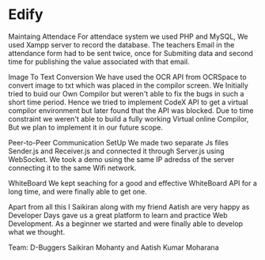 # Edify

Maintaing Attendace
For attendace system we used PHP and MySQL, We used Xampp server to record the database.
The teachers Email in the attendance form had to be sent twice, once for Submiting data and second time for publishing the value associated with that email.

Image To Text Conversion
We have used the OCR API from OCRSpace to convert image to txt which was placed in the compilor screen.
We Initially tried to buid our Own Compilor but weren't able to fix the bugs in such a short time period. Hence we tried to implement CodeX API to get a virtual compilor environment but later found
that the API was blocked. Due to time constraint we weren't able to build a fully working Virtual online Compilor, But we plan to implement it in our future scope.

Peer-to-Peer Communication SetUp
We made two separate Js files Sender.js and Receiver.js and connected it through Server.js using WebSocket. We took a demo using the same IP adredss of the server connecting it to the same  Wifi network.

WhiteBoard
We kept seaching for a good and effective WhiteBoard API for a long time, and were finally able to get one.

Apart from all this I Saikiran along with my friend Aatish are very happy as Developer Days gave us a great platform to learn and practice Web Development.
As a beginner we started and were finally able to develop what we thought.

Team: D-Buggers
Saikiran Mohanty and Aatish Kumar Moharana
